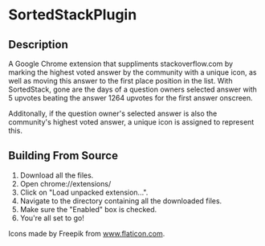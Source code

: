 # SortedStackPlugin

## Description
A Google Chrome extension that suppliments stackoverflow.com by marking the highest voted answer by the community with a unique icon, as well as moving this answer to the first place position in the list. With SortedStack, gone are the days of a question owners selected answer with 5 upvotes beating the answer 1264 upvotes for the first answer onscreen.

Additonally, if the question owner's selected answer is also the community's highest voted answer, a unique icon is assigned to represent this.

## Building From Source
1. Download all the files. 
2. Open chrome://extensions/
3. Click on "Load unpacked extension...".
4. Navigate to the directory containing all the downloaded files.
5. Make sure the "Enabled" box is checked.
6. You're all set to go!


Icons made by Freepik from www.flaticon.com.
